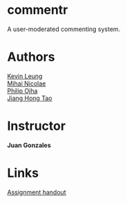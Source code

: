 commentr
========

A user-moderated commenting system.

# Authors #

[Kevin Leung](http://github.com/kevleung)  
[Mihai Nicolae](http://github.com/mnicolae)   
[Philip Ojha](http://github.com/oojhaa)  
[Jiang Hong Tao](http://github.com/jianghong)    

# Instructor #

**Juan Gonzales**  

# Links #

[Assignment handout](http://csc309.fabspaces.cc/?page_id=52)